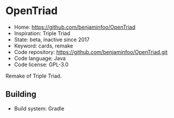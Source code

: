 # OpenTriad

- Home: https://github.com/benjaminfoo/OpenTriad
- Inspiration: Triple Triad
- State: beta, inactive since 2017
- Keyword: cards, remake
- Code repository: https://github.com/benjaminfoo/OpenTriad.git
- Code language: Java
- Code license: GPL-3.0

Remake of Triple Triad.

## Building

- Build system: Gradle
